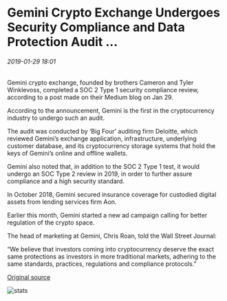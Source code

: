 # Gemini Crypto Exchange Undergoes Security Compliance and Data Protection Audit ...

###### 2019-01-29 18:01

Gemini crypto exchange, founded by brothers Cameron and Tyler Winklevoss, completed a SOC 2 Type 1 security compliance review, according to a post made on their Medium blog on Jan 29.

According to the announcement, Gemini is the first in the cryptocurrency industry to undergo such an audit.

The audit was conducted by ‘Big Four’ auditing firm Deloitte, which reviewed Gemini’s exchange application, infrastructure, underlying customer database, and its cryptocurrency storage systems that hold the keys of Gemini’s online and offline wallets.

Gemini also noted that, in addition to the SOC 2 Type 1 test, it would undergo an SOC Type 2 review in 2019, in order to further assure compliance and a high security standard.

In October 2018, Gemini secured insurance coverage for custodied digital assets from lending services firm Aon.

Earlier this month, Gemini started a new ad campaign calling for better regulation of the crypto space.

The head of marketing at Gemini, Chris Roan, told the Wall Street Journal:

“We believe that investors coming into cryptocurrency deserve the exact same protections as investors in more traditional markets, adhering to the same standards, practices, regulations and compliance protocols.”

[Original source](https://cointelegraph.com/news/gemini-crypto-exchange-undergoes-security-compliance-and-data-protection-audit)

![stats](https://c.statcounter.com/11760860/0/a89fa40b/1/ "stats")